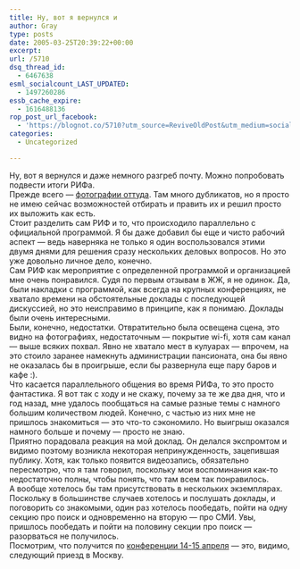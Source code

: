 ```yaml
---
title: Ну, вот я вернулся и
author: Gray
type: posts
date: 2005-03-25T20:39:22+00:00
excerpt:
url: /5710
dsq_thread_id:
  - 6467638
esml_socialcount_LAST_UPDATED:
  - 1497260286
essb_cache_expire:
  - 1616488136
rop_post_url_facebook:
  - 'https://blognot.co/5710?utm_source=ReviveOldPost&utm_medium=social&utm_campaign=ReviveOldPost'
categories:
  - Uncategorized

---
```








Ну, вот я вернулся и даже немного разгреб почту. Можно попробовать подвести итоги РИФа.  
Прежде всего &#8212; <a href="http://public.fotki.com/SergeyPetrenko/internet/rif2005/" target="_blank">фотографии оттуда</a>. Там много дубликатов, но я просто не имею сейчас возможностей отбирать и править их и решил просто их выложить как есть.  
Стоит разделить сам РИФ и то, что происходило параллельно с официальной программой. Я бы даже добавил бы еще и чисто рабочий аспект &#8212; ведь наверняка не только я один воспользовался этими двумя днями для решения сразу нескольких деловых вопросов. Но это уже довольно личное дело, конечно.  
Сам РИФ как мероприятие с определенной программой и организацией мне очень понравился. Судя по первым отзывам в ЖЖ, я не одинок. Да, были накладки с программой, как всегда на крупных конференциях, не хватало времени на обстоятельные доклады с последующей дискуссией, но это неисправимо в принципе, как я понимаю. Доклады были очень интересными.  
Были, конечно, недостатки. Отвратительно была освещена сцена, это видно на фотографиях, недостаточным &#8212; покрытие wi-fi, хотя сам канал &#8212; выше всяких похвал. Явно не хватало мест в кулуарах &#8212; впрочем, на это стоило заранее намекнуть администрации пансионата, она бы явно не оказалась бы в проигрыше, если бы развернула еще пару баров и кафе :).  
Что касается параллельного общения во время РИФа, то это просто фантастика. Я вот так с ходу и не скажу, почему за те же два дня, что и год назад, мне удалось пообщаться на самые разные темы с намного большим количеством людей. Конечно, с частью из них мне не пришлось знакомиться &#8212; это что-то сэкономило. Но выигрыш оказался намного больше и почему &#8212; просто не знаю.  
Приятно порадовала реакция на мой доклад. Он делался экспромтом и видимо поэтому возникла некоторая непринужденность, зацепившая публику. Хотя, как только появится видеозапись, обязательно пересмотрю, что я там говорил, поскольку мои воспоминания как-то недостаточно полны, чтобы понять, что там всем так понравилось.  
А вообще хотелось бы там присутствовать в нескольких экземплярах. Поскольку в большинстве случаев хотелось и послушать доклады, и поговорить со знакомыми, один раз хотелось пообедать, пойти на одну секцию про поиск и одновременно на вторую &#8212; про СМИ. Увы, пришлось пообедать и пойти на половину секции про поиск &#8212; разорваться не получилось.  
Посмотрим, что получится по <a href="http://www.e-target.ru/" target="_blank">конференции 14-15 апреля</a> &#8212; это, видимо, следующий приезд в Москву.